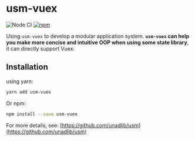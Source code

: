 # usm-vuex

![Node CI](https://github.com/unadlib/usm/workflows/Node%20CI/badge.svg)
[![npm](https://img.shields.io/npm/v/usm-vuex.svg)](https://www.npmjs.com/package/usm-vuex)

Using `usm-vuex` to develop a modular application system. **`usm-vuex` can help you make more concise and intuitive OOP when using some state library**, it can directly support Vuex.

## Installation

using yarn:

```bash
yarn add usm-vuex
```

Or npm:

```bash
npm install --save usm-vuex
```

For more details, see: [https://github.com/unadlib/usm](https://github.com/unadlib/usm)
